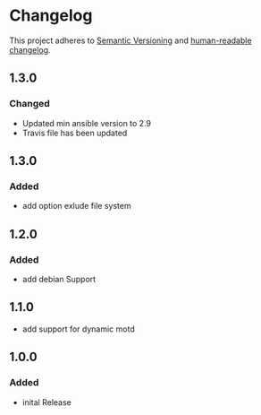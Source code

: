 # Changelog

This project adheres to [Semantic Versioning](https://semver.org/spec/v2.0.0.html)
and [human-readable changelog](https://keepachangelog.com/en/1.0.0/).

## 1.3.0

### Changed

- Updated min ansible version to 2.9
- Travis file has been updated

## 1.3.0

### Added

- add option exlude file system

## 1.2.0

### Added

- add debian Support

## 1.1.0

- add support for dynamic motd

## 1.0.0

### Added

- inital Release
